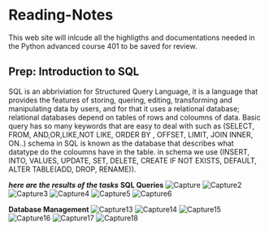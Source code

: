 # Reading-Notes
This web site will inlcude all the highligths and documentations needed in the Python advanced course 401 to be saved for review.




## Prep: Introduction to SQL
SQL is an abbriviation for Structured Query Language, it is a language that provides the features of storing, quering, editing, transforming and manipulating data by users, and for that it uses a relational database; relational databases depend on tables of rows and coloumns of data.
Basic query has so many keywords that are easy to deal with such as (SELECT, FROM, AND,OR,LIKE,NOT LIKE, ORDER BY , OFFSET, LIMIT, JOIN INNER, ON..)
schema in SQL is known as the database that describes what datatype do the coloumns have in the table. 
in schema we use (INSERT, INTO, VALUES, UPDATE, SET, DELETE, CREATE IF NOT EXISTS, DEFAULT, ALTER TABLE(ADD, DROP, RENAME)).

***here are the results of the tasks***
**SQL Queries**
![Capture](https://user-images.githubusercontent.com/97671741/154967065-f37fd154-83ac-4e12-b31b-1057d5fb8389.PNG)
![Capture2](https://user-images.githubusercontent.com/97671741/154967196-6ef7e917-d4f8-48a7-b6ad-26fe5bfad4df.PNG)
![Capture3](https://user-images.githubusercontent.com/97671741/154967208-79a85ca3-b789-48aa-98a0-3cb51ac4dc34.PNG)
![Capture4](https://user-images.githubusercontent.com/97671741/154967228-4d6b4e43-9ebf-413f-b5eb-92923f89c248.PNG)
![Capture5](https://user-images.githubusercontent.com/97671741/154967243-bf0de0e7-e868-4c12-958b-dd24936269aa.PNG)
![Capture6](https://user-images.githubusercontent.com/97671741/154967268-696fdbfc-75f0-4723-9ed2-f23b9985fe9e.PNG)

**Database Management**
![Capture13](https://user-images.githubusercontent.com/97671741/154967285-0291328c-32d0-4b05-9d7c-f42706c3111f.PNG)
![Capture14](https://user-images.githubusercontent.com/97671741/154967302-0f349029-d43b-485c-b8a3-5007dd5b4f82.PNG)
![Capture15](https://user-images.githubusercontent.com/97671741/154967312-fc8c98ac-1138-4309-a1ff-52d0b628b116.PNG)
![Capture16](https://user-images.githubusercontent.com/97671741/154967322-bc542cbd-1a27-4e57-946f-4175347ef8f9.PNG)
![Capture17](https://user-images.githubusercontent.com/97671741/154967335-7b2e9cd9-cc3f-4db9-bddc-2b1e2402a9b2.PNG)
![Capture18](https://user-images.githubusercontent.com/97671741/154967348-ae009496-8dd1-4dca-a51c-f1a859e870b5.PNG)


